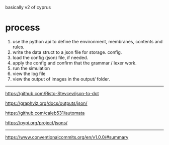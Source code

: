 basically v2 of cyprus

# process

1. use the python api to define the environment, membranes, contents and rules.
2. write the data struct to a json file for storage. config.
3. load the config (json) file, if needed.
4. apply the config and confirm that the grammar / lexer work.
5. run the simulation
6. view the log file
7. view the output of images in the output/ folder.

---


https://github.com/Risto-Stevcev/json-to-dot

https://graphviz.org/docs/outputs/json/

https://github.com/caleb531/automata

https://pypi.org/project/jsons/


---

https://www.conventionalcommits.org/en/v1.0.0/#summary
